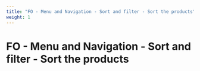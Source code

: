 ```yaml
---
title: "FO - Menu and Navigation - Sort and filter - Sort the products"
weight: 1
---
```


# FO - Menu and Navigation - Sort and filter - Sort the products
